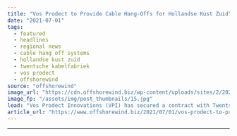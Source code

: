 ```yaml
---
title: "Vos Prodect to Provide Cable Hang-Offs for Hollandse Kust Zuid"
date: "2021-07-01"
tags: 
  - featured
  - headlines
  - regional news
  - cable hang off systems
  - hollandse kust zuid
  - twentsche kabelfabriek
  - vos prodect
  - offshorewind
source: "offshorewind"
image_url: "https://cdn.offshorewind.biz/wp-content/uploads/sites/2/2021/07/01083503/Vos-Prodect-to-provide-cable-hang-off-system-for-Hollandse-Kust-Zuid.jpg"
image_fp: "/assets/img/post_thumbnails/15.jpg"
lead: "Vos Prodect Innovations (VPI) has secured a contract with Twentsche Kabelfabriek (TKF) to supply"
article_url: "https://www.offshorewind.biz/2021/07/01/vos-prodect-to-provide-cable-hang-offs-for-hollandse-kust-zuid/"
---
```


---
